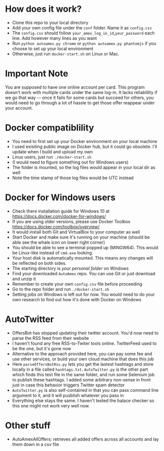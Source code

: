 # How does it work?
- Clone this repo to your local directory
- Add your own config file under the `conf` folder. Name it as `config.csv`
- The `config.csv` should follow `your_amex_log_in_id`,`your_password` each line. Add however many lines as you want
- Run `python autoamex.py chrome` or `python autoamex.py phantomjs` if you choose to set up your local environment
- Otherwise, just run `docker-start.sh` on Linux or Mac.

# Important Note
You are supposed to have one online account per card. This program doesn't work with multiple cards under the same log-in. It lacks reliablility if we go that way -- once it fails for some cards but succeed for others, you would need to go through a lot of hassle to get those offer reappear under your account.

# Docker compatiblility
- You need to first set up your Docker environment on your local machine
- I used exisiting public image on Docker hub, but it could go obsolete. I'll update when I build and upload my own
- Linux users, just run `./docker-start.sh`
- (I would need to figure something out for Windows users)
- The folder is mounted, so the log files would appear in your local dir as well
- Note the time stamp of those log files would be UTC instead

# Docker for Windows users
- Check there installation guide for Windows 10 at https://docs.docker.com/docker-for-windows/
- If you are using older versions, please use Docker Toolbox https://docs.docker.com/toolbox/overview/
- It would install both Git and VirtualBox to your computer as well
- Start Docker and make sure it's running on your machine (should be able see the whale icon on lower right corner)
- You should be able to see a terminal popped up (MINGW64). This would be Linux-like instead of `cmd.exe` looking.
- Your host disk is automatically mounted. This means any changes will be reflected on both sides.
- The starting directory is *your personal folder* on Windows
- Find your downloaded `AutoAmex` repo. You can use Git or just download and unzip it
- Remember to create your own `config.csv` file before proceeding
- Go to the repo folder and run `./docker-start.sh`
- Setting jobs on Windows is left out for now. You would need to do your own research to find out how it's done with Docker on Windows

# AutoTwitter
- OffersBot has stopped updating their twitter account. You'd now need to parse the RSS feed from their website
- I haven't found any free RSS-to-Twiter tools online. TwitterFeed used to be the one, but it's gone now
- Alternative to the approach provided here, you can pay some fee and use other services, or build your own cloud machine that does this job
- Here `parseOffersBotRss.py` lets you get the lastest hashtags and store locally in a file called `hashtags.txt`. `AutoTwitter.py` is the other part which finds this text file in the same folder, and run some Selenium job to publish these hashtags. I added some arbitrary non-sense in front just in case this behavior triggers Twitter spam detector
- `AutoTwitter.py` is also self-contained in that you can pass command line argument to it, and it will pusblish whatever you pass in
- Everything else stays the same. I haven't tested the balace checker so this one might not work very well now.

# Other stuff
- AutoAmexAllOffers: retrieves all added offers across all accounts and lay them down in a csv file
